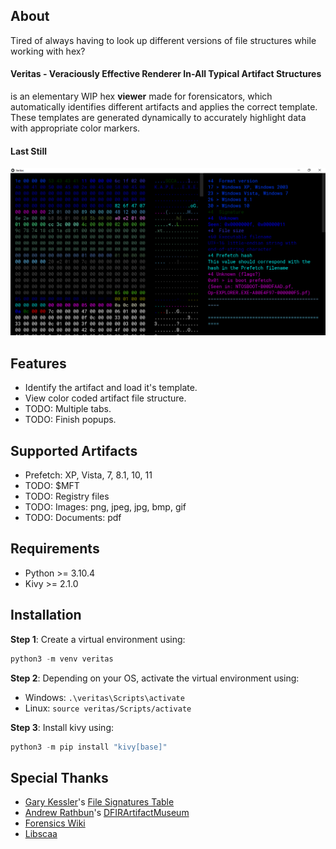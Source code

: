 ## About
Tired of always having to look up different versions of file structures while working with hex?

#### Veritas - Veraciously Effective Renderer In-All Typical Artifact Structures
is an elementary WIP hex **viewer** made for forensicators, which automatically identifies different artifacts and applies the correct template. These templates are generated dynamically to accurately highlight data with appropriate color markers.

#### Last Still
![Screenshot.png](https://raw.githubusercontent.com/Nisarg12/Veritas/main/images/Screenshot.png?)

## Features
* Identify the artifact and load it's template.
* View color coded artifact file structure.
* TODO: Multiple tabs.
* TODO: Finish popups.

## Supported Artifacts
* Prefetch: XP, Vista, 7, 8.1, 10, 11
* TODO: $MFT
* TODO: Registry files
* TODO: Images: png, jpeg, jpg, bmp, gif
* TODO: Documents: pdf

## Requirements
* Python >= 3.10.4
* Kivy >= 2.1.0

## Installation
**Step 1**: Create a virtual environment using:
```python
python3 -m venv veritas
```

**Step 2**: Depending on your OS, activate the virtual environment using:
* Windows: `.\veritas\Scripts\activate`
* Linux: `source veritas/Scripts/activate`

**Step 3**: Install kivy using:
```python
python3 -m pip install "kivy[base]"
```

## Special Thanks
* [Gary Kessler](https://www.linkedin.com/in/garykessler)'s [File Signatures Table](https://www.garykessler.net/library/file_sigs.html)
* [Andrew Rathbun](https://twitter.com/bunsofwrath12)'s [DFIRArtifactMuseum](https://github.com/AndrewRathbun/DFIRArtifactMuseum)
* [Forensics Wiki](https://forensicswiki.xyz/page/Main_Page)
* [Libscaa](https://github.com/libyal/libscca)